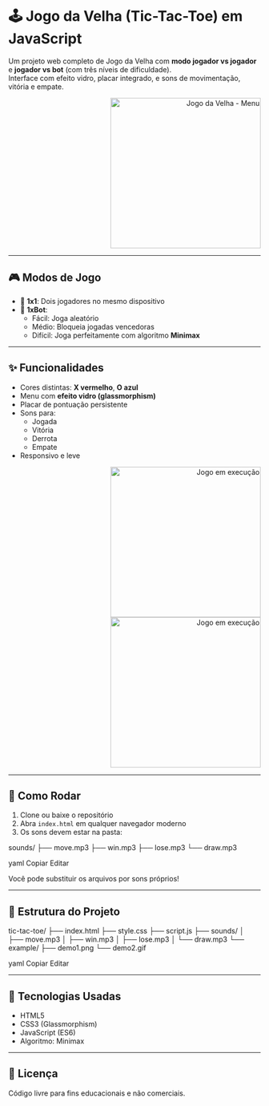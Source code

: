 # 🕹️ Jogo da Velha (Tic-Tac-Toe) em JavaScript

Um projeto web completo de Jogo da Velha com **modo jogador vs jogador** e **jogador vs bot** (com três níveis de dificuldade).  
Interface com efeito vidro, placar integrado, e sons de movimentação, vitória e empate.

<div align="right">
  <img src="example/demo1.png" alt="Jogo da Velha - Menu" width="300"/>
</div>

---

## 🎮 Modos de Jogo

- 👥 **1x1**: Dois jogadores no mesmo dispositivo
- 🤖 **1xBot**:
  - Fácil: Joga aleatório
  - Médio: Bloqueia jogadas vencedoras
  - Difícil: Joga perfeitamente com algoritmo **Minimax**

---

## ✨ Funcionalidades

- Cores distintas: **X vermelho**, **O azul**
- Menu com **efeito vidro (glassmorphism)**
- Placar de pontuação persistente
- Sons para:
  - Jogada
  - Vitória
  - Derrota
  - Empate
- Responsivo e leve

<div align="right">
  <img src="example/demo1.jpg" alt="Jogo em execução" width="300"/>
</div>

<div align="right">
  <img src="example/demo2.jpg" alt="Jogo em execução" width="300"/>
</div>

---

## 🚀 Como Rodar

1. Clone ou baixe o repositório
2. Abra `index.html` em qualquer navegador moderno
3. Os sons devem estar na pasta:

sounds/
├── move.mp3
├── win.mp3
├── lose.mp3
└── draw.mp3

yaml
Copiar
Editar

Você pode substituir os arquivos por sons próprios!

---

## 📁 Estrutura do Projeto

tic-tac-toe/
├── index.html
├── style.css
├── script.js
├── sounds/
│ ├── move.mp3
│ ├── win.mp3
│ ├── lose.mp3
│ └── draw.mp3
└── example/
├── demo1.png
└── demo2.gif

yaml
Copiar
Editar

---

## 🧠 Tecnologias Usadas

- HTML5
- CSS3 (Glassmorphism)
- JavaScript (ES6)
- Algoritmo: Minimax

---

## 📝 Licença

Código livre para fins educacionais e não comerciais.